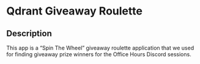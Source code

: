 # Qdrant Giveaway Roulette

## Description

This app is a “Spin The Wheel” giveaway roulette application that we used for finding giveaway prize winners for the Office Hours Discord sessions.
